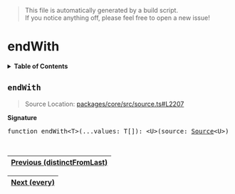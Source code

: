 > This file is automatically generated by a build script.<br>If you notice anything off, please feel free to open a new issue!

# endWith

<details><summary><b>Table of Contents</b></summary><br>

1. [<code>endWith</code>](#endWith)</details>

## <a name="endWith"></a><code>endWith</code>

> Source Location: [packages\/core\/src\/source.ts#L2207](..\/..\/packages\/core\/src\/source.ts#L2207)

<b>Signature</b>

<pre>function endWith&lt;T&gt;(...values: T[]): &lt;U&gt;(source: <a href="../01-api-basics/03-Source.md#Source-Interface">Source</a>&lt;U&gt;) =&gt; <a href="../01-api-basics/03-Source.md#Source-Interface">Source</a>&lt;T | U&gt;</pre><br>

| [Previous \(distinctFromLast\)](017-distinctFromLast.md#readme) |
| --- |

<div align="right">

| [Next \(every\)](019-every.md#readme) |
| --- |
</div>
